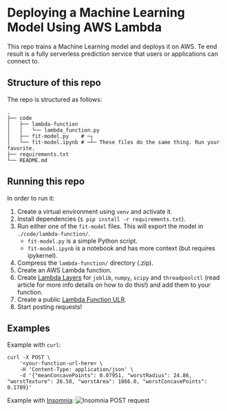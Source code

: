 # Deploying a Machine Learning Model Using AWS Lambda
This repo trains a Machine Learning model and deploys it on AWS. Te end result
is a fully serverless prediction service that users or applications can connect
to.

## Structure of this repo
The repo is structured as follows:
```
.
├── code
│   ├── lambda-function
│   │   └── lambda_function.py
│   ├── fit-model.py    # ─┐ 
│   └── fit-model.ipynb # ─┴─ These files do the same thing. Run your favorite.
├── requirements.txt
└── README.md
````

## Running this repo
In order to run it:
1. Create a virtual environment using `venv` and activate it.
2. Install dependencies (`$ pip install -r requirements.txt`).
3. Run either one of the `fit-model` files. This will export the model in
`./code/lambda-function/`.
    - `fit-model.py` is a simple Python script.
    - `fit-model.ipynb` is a notebook and has more context (but requires
    ipykernel).
4. Compress the `lambda-function/` directory (.zip).
5. Create an AWS Lambda function.
6. Create [Lambda
Layers](https://docs.aws.amazon.com/lambda/latest/dg/configuration-layers.html)
for `joblib`, `numpy`, `scipy` and `threadpoolctl` (read article for more info
details on how to do this!) and add them to your function.
7. Create a public [Lambda Function
ULR](https://docs.aws.amazon.com/lambda/latest/dg/lambda-urls.html).
8. Start posting requests!

## Examples
Example with `curl`:
```
curl -X POST \
    '<your-function-url-here> \
    -H 'Content-Type: application/json' \
    -d '{"meanConcavePoints": 0.07951, "worstRadius": 24.86, "worstTexture": 26.58, "worstArea": 1866.0, "worstConcavePoints": 0.1789}'
```

Example with [Insomnia](https://insomnia.rest/):
![Insomnia POST request](https://drive.google.com/uc?export=view&id=1OuEVg8VlhiwuXEGG4L5us4l0uczg3G02)
